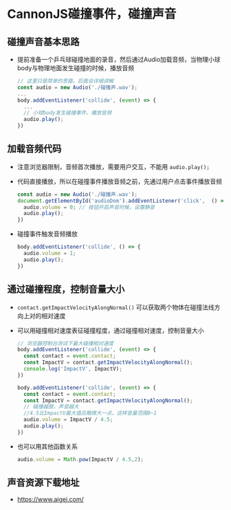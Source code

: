 # CannonJS碰撞事件，碰撞声音

## 碰撞声音基本思路

+ 提前准备一个乒乓球碰撞地面的录音，然后通过Audio加载音频，当物理小球body与物理地面发生碰撞的时候，播放音频

  ```js
  // 这里只是简单的思路，后面会详细讲解
  const audio = new Audio('./碰撞声.wav');
  ...
  body.addEventListener('collide', (event) => {
    ...
    // 小球body发生碰撞事件，播放音频
    audio.play();
  })
  ```

## 加载音频代码

+ 注意浏览器限制，音频首次播放，需要用户交互，不能用 `audio.play();`
+ 代码直接播放，所以在碰撞事件播放音频之前，先通过用户点击事件播放音频

  ```js
  const audio = new Audio('./碰撞声.wav');
  document.getElementById('audioDom').addEventListener('click',  () => {
    audio.volume = 0; // 按钮开启声音时候，设置静音
    audio.play();
  })
  ```

+ 碰撞事件触发音频播放

  ```js
  body.addEventListener('collide', () => {
    audio.volume = 1;
    audio.play();
  })
  ```

## 通过碰撞程度，控制音量大小

+ `contact.getImpactVelocityAlongNormal()` 可以获取两个物体在碰撞法线方向上对的相对速度

+ 可以用碰撞相对速度表征碰撞程度，通过碰撞相对速度，控制音量大小

  ```js
  // 浏览器控制台测试下最大碰撞相对速度
  body.addEventListener('collide', (event) => {
    const contact = event.contact;
    const ImpactV = contact.getImpactVelocityAlongNormal();
    console.log('ImpactV', ImpactV);
  })
  ```

  ```js
  body.addEventListener('collide', (event) => {
    const contact = event.contact;
    const ImpactV = contact.getImpactVelocityAlongNormal();
    // 碰撞越狠，声音越大
    //4.5比ImpactV最大值吕略微大一点，这样音量范围0~1
    audio.volume = ImpactV / 4.5;
    audio.play();
  })
  ```

+ 也可以用其他函数关系

  ```js
  audio.volume = Math.pow(ImpactV / 4.5,2);
  ```

## 声音资源下载地址

+ https://www.aigei.com/
